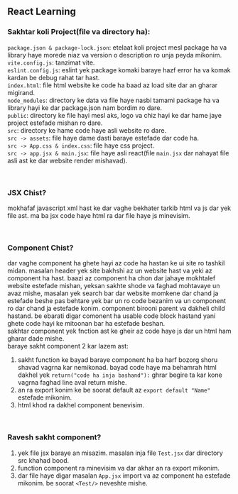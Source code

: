 ## React Learning

### Sakhtar koli Project(file va directory ha): <br/>

`package.json & package-lock.json`: etelaat koli project mesl package ha va library haye morede niaz va version o description ro unja peyda mikonim.<br/>
`vite.config.js`: tanzimat vite.<br/>
`eslint.config.js`: eslint yek package komaki baraye hazf error ha va komak kardan be debug rahat tar hast.<br/>
`index.html`: file html website ke code ha baad az load site dar an gharar migirand.<br/>
`node_modules`: directory ke data va file haye nasbi tamami package ha va library hayi ke dar package.json nam bordim ro dare.<br/>
`public`: directory ke file hayi mesl aks, logo va chiz hayi ke dar hame jaye project estefade mishan ro dare.<br/>
`src`: directory ke hame code haye asli website ro dare.<br/>
`src -> assets`: file haye dame dasti baraye estefade dar code ha.<br/>
`src -> App.css & index.css`: file haye css project.<br/>
`src -> app.jsx & main.jsx`: file haye asli react(file `main.jsx` dar nahayat file asli ast ke dar website render mishavad).<br/>

<br/>

### JSX Chist? <br/>

mokhafaf javascript xml hast ke dar vaghe bekhater tarkib html va js dar yek file ast. ma ba jsx code haye html ra dar file haye js minevisim.<br/>

<br/>

### Component Chist? <br/>

dar vaghe component ha ghete hayi az code ha hastan ke ui site ro tashkil midan. masalan header yek site bakhshi az un website hast va yeki az component ha hast. baazi az component ha chon dar jahaye mokhtalef website estefade mishan, yeksan sakhte shode va faghad mohtavaye un avaz mishe, masalan yek search bar dar website momkene dar chand ja estefade beshe pas behtare yek bar un ro code bezanim va un component ro dar chand ja estefade konim. component birooni parent va dakheli child hastand. be ebarati digar comonent ha usable code block hastand yani ghete code hayi ke mitoonan bar ha estefade beshan. <br/>
sakhtar component yek fnction ast ke gheir az code haye js dar un html ham gharar dade mishe. <br/>
baraye sakht component 2 kar lazem ast:<br/>
1. sakht function ke bayad baraye component ha ba harf bozorg shoru shavad vagrna kar nemikonad. bayad code haye ma behamrah html dakhel yek `return("code ha inja bashand"):` ghrar begire ta kar kone vagrna faghad line aval return mishe.<br/>
2. an ra export konim ke be soorat default az `export default "Name"` estefade mikonim.<br/>
3. html khod ra dakhel component benevisim.<br/>

<br/>

### Ravesh sakht component? <br/>

1. yek file jsx baraye an misazim. masalan inja file `Test.jsx` dar directory src khahad bood.
2. function component ra minevisim va dar akhar an ra export mikonim.
3. dar file haye digar masalan `App.jsx` import va az component ha estefade mikonim. be soorat `<Test/>` neveshte mishe.
